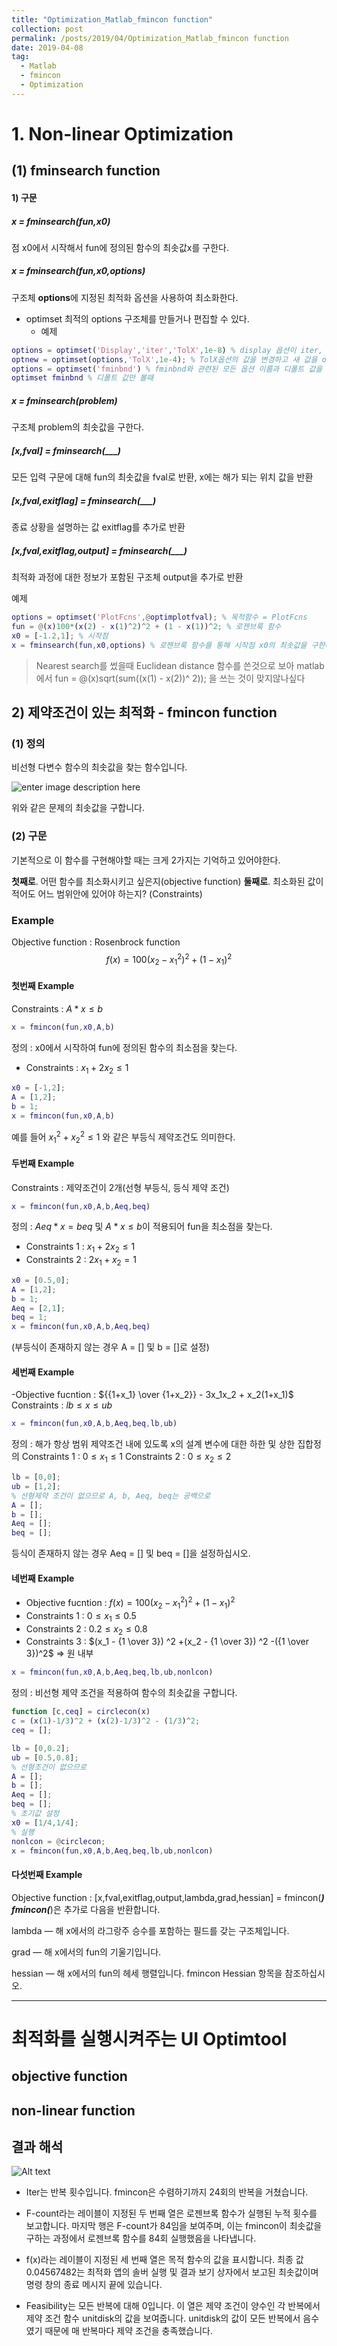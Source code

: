 ```yaml
---
title: "Optimization_Matlab_fmincon function"
collection: post
permalink: /posts/2019/04/Optimization_Matlab_fmincon function
date: 2019-04-08
tag:
  - Matlab
  - fmincon
  - Optimization
---
```


# 1. Non-linear Optimization 
## (1)  fminsearch function
#### 1) 구문
##### x = fminsearch(fun,x0)
점 x0에서 시작해서 fun에 정의된 함수의 최솟값x를 구한다.
##### x = fminsearch(fun,x0,options)

구조체 **options**에 지정된 최적화 옵션을 사용하여 최소화한다.
- optimset
최적의 options 구조체를 만들거나 편집할 수 있다.
	- 예제
``` matlab
options = optimset('Display','iter','TolX',1e-8) % display 옵션이 iter, Tolx옵션이 1e-8
optnew = optimset(options,'TolX',1e-4); % TolX옵션의 값을 변경하고 새 값을 optnew에 새 값 저장하고 options라는 options 구조체의 복사본을 만든다.
options = optimset('fminbnd') % fminbnd와 관련된 모든 옵션 이름과 디폴트 값을 포함하는 optimization options 구조체 options 반환
optimset fminbnd % 디폴트 값만 볼때
```
	
##### x = fminsearch(problem)
구조체 problem의 최솟값을 구한다.
##### [x,fval] = fminsearch(___)
모든 입력 구문에 대해 fun의 최솟값을 fval로 반환, x에는 해가 되는 위치 값을 반환
##### [x,fval,exitflag] = fminsearch(___)
종료 상황을 설명하는 값 exitflag를 추가로 반환
##### [x,fval,exitflag,output] = fminsearch(___)
최적화 과정에 대한 정보가 포함된 구조체 output을 추가로 반환

예제
``` matlab
options = optimset('PlotFcns',@optimplotfval); % 목적함수 = PlotFcns
fun = @(x)100*(x(2) - x(1)^2)^2 + (1 - x(1))^2; % 로젠브룩 함수
x0 = [-1.2,1]; % 시작점
x = fminsearch(fun,x0,options) % 로젠브룩 함수를 통해 시작점 x0의 최솟값을 구한다.
```

> Nearest search를 썼을때 Euclidean distance 함수를 쓴것으로 보아
 matlab에서  fun  = @(x)sqrt(sum((x(1) - x(2))^ 2)); 을 쓰는 것이 맞지않나싶다 

## 2) 제약조건이 있는 최적화 - fmincon function
### (1) 정의
비선형 다변수 함수의 최솟값을 찾는 함수입니다.

![enter image description here](https://lh3.googleusercontent.com/3Im8xS2vCpiTIMEdCylQUVgWdqKDiZkBSs7XQV4BSjjZfSj3M7fqqYMirqQqCj8xIkeygxy5gA0 "fmincon")

위와 같은 문제의 최솟값을 구합니다.


### (2) 구문
기본적으로 이 함수를 구현해야할 때는 크게 2가지는 기억하고 있어야한다.

**첫째로**. 어떤 함수를 최소화시키고 싶은지(objective function)
**둘째로**. 최소화된 값이 적어도 어느 범위안에 있어야 하는지? (Constraints)

### Example
Objective function : Rosenbrock function
$$ f(x) = 100(x_2 - x_1^2)^2 + (1 - x_1)^2$$

#### 첫번째  Example
Constraints : $A*x ≤ b$
``` matlab
x = fmincon(fun,x0,A,b)
```

정의 : x0에서 시작하여 fun에 정의된 함수의 최소점을 찾는다.
- Constraints : $x_1 + 2x_2 \le 1$
``` matlab
x0 = [-1,2];
A = [1,2];
b = 1;
x = fmincon(fun,x0,A,b)
```
예를 들어 $x_1^2 + x_2^2 \le 1$ 와 같은 부등식 제약조건도 의미한다.

#### 두번째 Example
Constraints : 제약조건이 2개(선형 부등식, 등식 제약 조건)
``` matlab
x = fmincon(fun,x0,A,b,Aeq,beq)
```
정의 : $Aeq*x = beq$ 및 $A*x ≤ b$이 적용되어 fun을 최소점을 찾는다.

- Constraints 1 : $x_1 + 2x_2 \le 1$ 
- Constraints 2 : $2x_1 + x_2 = 1$
``` matlab
x0 = [0.5,0];
A = [1,2];
b = 1;
Aeq = [2,1];
beq = 1;
x = fmincon(fun,x0,A,b,Aeq,beq)
```
(부등식이 존재하지 않는 경우 A = [] 및 b = []로 설정)


####  세번째 Example
-Objective fucntion : ${{1+x_1} \over {1+x_2}} - 3x_1x_2 + x_2(1+x_1)$
Constraints : $lb ≤ x ≤ ub$ 
``` matlab
x = fmincon(fun,x0,A,b,Aeq,beq,lb,ub)
```
정의 : 해가 항상 범위 제약조건 내에 있도록 x의 설계 변수에 대한 하한 및 상한 집합정의
Constraints 1 : $0 \le x_1\le 1$ 
Constraints 2 : $0 \le x_2 \le 2$
``` matlab
lb = [0,0];
ub = [1,2];
% 선형제약 조건이 없으므로 A, b, Aeq, beq는 공백으로
A = [];
b = [];
Aeq = [];
beq = [];
```
등식이 존재하지 않는 경우 Aeq = [] 및 beq = []을 설정하십시오. 

#### 네번째 Example
- Objective fucntion : $f(x) = 100(x_2 - x_1^2)^2 + (1 - x_1)^2$
- Constraints 1 : $0 \le x_1\le 0.5$ 
- Constraints 2 : $0.2 \le x_2 \le 0.8$
- Constraints 3 : $(x_1 - {1 \over 3}) ^2 +(x_2 - {1 \over 3}) ^2  -({1 \over 3})^2$
						=> 원 내부
``` matlab
x = fmincon(fun,x0,A,b,Aeq,beq,lb,ub,nonlcon)
```
정의 : 비선형 제약 조건을 적용하여 함수의 최솟값을 구합니다.
``` matlab
function [c,ceq] = circlecon(x)
c = (x(1)-1/3)^2 + (x(2)-1/3)^2 - (1/3)^2;
ceq = [];
```
``` matlab
lb = [0,0.2];
ub = [0.5,0.8];
% 선형조건이 없으므로
A = [];
b = [];
Aeq = [];
beq = [];
% 초기값 설정
x0 = [1/4,1/4];
% 실행
nonlcon = @circlecon;
x = fmincon(fun,x0,A,b,Aeq,beq,lb,ub,nonlcon)
```

#### 다섯번째 Example 
Objective function : 
[x,fval,exitflag,output,lambda,grad,hessian] = fmincon(___)
 fmincon(___)은 추가로 다음을 반환합니다.

lambda — 해 x에서의 라그랑주 승수를 포함하는 필드를 갖는 구조체입니다.

grad — 해 x에서의 fun의 기울기입니다.

hessian — 해 x에서의 fun의 헤세 행렬입니다. fmincon Hessian 항목을 참조하십시오.

---

# 최적화를 실행시켜주는 UI Optimtool
## objective function

## non-linear function


## 결과 해석
![Alt text](./1554708465452.png)

- Iter는  반복 횟수입니다. fmincon은 수렴하기까지 24회의 반복을 거쳤습니다.

- F-count라는 레이블이 지정된 두 번째 열은 로젠브록 함수가 실행된 누적 횟수를 보고합니다. 마지막 행은 F-count가 84임을 보여주며, 이는 fmincon이 최솟값을 구하는 과정에서 로젠브록 함수를 84회 실행했음을 나타냅니다.

- f(x)라는 레이블이 지정된 세 번째 열은 목적 함수의 값을 표시합니다. 최종 값 0.04567482는 최적화 앱의 솔버 실행 및 결과 보기 상자에서 보고된 최솟값이며 명령 창의 종료 메시지 끝에 있습니다.

- Feasibility는 모든 반복에 대해 0입니다. 이 열은 제약 조건이 양수인 각 반복에서 제약 조건 함수 unitdisk의 값을 보여줍니다. unitdisk의 값이 모든 반복에서 음수였기 때문에 매 반복마다 제약 조건을 충족했습니다.

<!--stackedit_data:
eyJoaXN0b3J5IjpbLTk3MDg1NzU2XX0=
-->